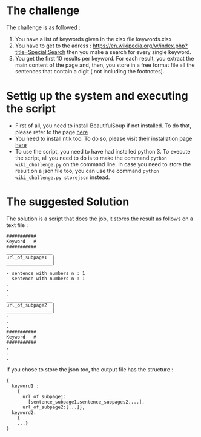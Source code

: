 # The challenge 
The challenge is as followed  : 
1. You have a list of keywords given in the xlsx file keywords.xlsx
2. You have to get to the adress : https://en.wikipedia.org/w/index.php?title=Special:Search 
then you make a search for every single keyword.
3. You get the first 10 results per keyword. 
For each result, you extract the main content of the page and, then, you store in a free format file all the sentences that contain a digit  ( not including the footnotes).
# Settig up the system and executing the script 
- First of all, you need to install BeautifulSoup if not installed. To do that, please refer to the page [here](https://www.crummy.com/software/BeautifulSoup/bs4/doc/#installing-beautiful-soup)
- You need to install ntlk too. To do so, please visit their installation page [here](https://www.nltk.org/install.html)
- To use the script, you need to have had installed python 3. To execute the script, all you need to do is to make the command `python wiki_challenge.py` on the command line. In case you need to store the result on a json file too, you can use the command `python wiki_challenge.py storejson` instead.


# The suggested Solution
The solution is a script that does the job, it stores the result as follows on a text file : 
```
###########
Keyword   #
###########
_________________
url_of_subpage1  |
_________________|

- sentence with numbers n : 1
- sentence with numbers n : 1
.
.
.
_________________
url_of_subpage2  |
_________________|
.
.
.
###########
Keyword   #
###########
.
.
.

```
If you chose to store the json too, the output file has the structure : 
```
{
  keyword1 :
    {
      url_of_subpage1:
        [sentence_subpage1,sentence_subpages2,...], 
      url_of_subpage2:[...]},
  keyword2: 
    {
    ...}
}

```

